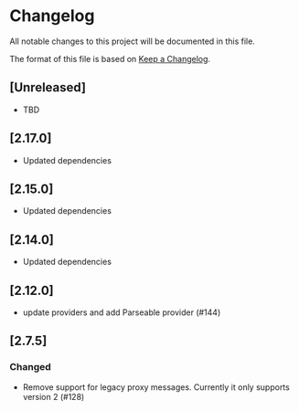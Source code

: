 # Changelog

All notable changes to this project will be documented in this file.

The format of this file is based on
[Keep a Changelog](https://keepachangelog.com/en/1.0.0/).

## [Unreleased]

- TBD

## [2.17.0]

- Updated dependencies

## [2.15.0]

- Updated dependencies

## [2.14.0]

- Updated dependencies

## [2.12.0]

- update providers and add Parseable provider (#144)

## [2.7.5]

### Changed

- Remove support for legacy proxy messages. Currently it only supports version 2
  (#128)
